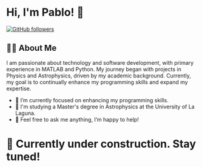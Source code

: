 # Hi, I'm Pablo! 👋

[![GitHub followers](https://img.shields.io/github/followers/pabloescudero99?style=social)](https://github.com/pabloescudero99) 

## 👨‍💻 About Me

  I am passionate about technology and software development, with primary experience in MATLAB and Python. My journey began with projects in Physics and Astrophysics, driven by my academic background. Currently, my goal is to continually enhance my programming skills and expand my expertise.

- 🌱 I’m currently focused on enhancing my programming skills.
- 💼 I'm studying a Master's degree in Astrophysics at the University of La Laguna.
- 💬 Feel free to ask me anything, I’m happy to help!



# 🚧 Currently under construction. Stay tuned!
<!--

## 🛠️ Technologies and Tools

- **Languages**: Python, Matlab
- **Frameworks**: Flask, React, Django
- **Databases**: MySQL, PostgreSQL, MongoDB
- **Others**: Git, GIMP, Linux

## 🚀 Highlighted Projects

Here are a few projects I've worked on:

1. **[Project Name 1]**  
   Short description of the project.  
   [GitHub Repo](https://github.com/your-username/project1) | [Demo](https://demo-link.com)

2. **[Project Name 2]**  
   Short description of the project.  
   [GitHub Repo](https://github.com/your-username/project2) | [Demo](https://demo-link.com)

## ✍️ Latest Blog Posts

If you enjoy reading about tech, check out my blog. Here are my latest posts:

- [Post 1](https://linktoarticle.com)
- [Post 2](https://linktoarticle.com)
- [Post 3](https://linktoarticle.com)

## 📈 GitHub Stats

![Your GitHub Stats](https://github-readme-stats.vercel.app/api?username=pabloescudero99&show_icons=true&theme=radical)

[![Your Top Languages](https://github-readme-stats.vercel.app/api/top-langs/?username=pabloescudero99&layout=compact&theme=radical)](https://github.com/pabloescudero99/github-readme-stats)

## 📫 Connect with Me

- GitHub: [https://github.com/pabloescudero99](https://github.com/pabloescudero99)
- LinkedIn: [https://linkedin.com/in/pablo-escudero-60398424a](https://linkedin.com/in/pablo-escudero-60398424a)
- Email: [pabloescudero1999@gmail.com](mailto:pabloescudero1999@gmail.com)

Thanks for visiting my profile! 😊


<!--

[![Twitter Follow](https://img.shields.io/twitter/follow/your-username?style=social)](https://twitter.com/your-username)

## 📫 Connect with Me
- Twitter: [https://twitter.com/your-username](https://twitter.com/your-username)

## Template initial
**pabloescudero99/pabloescudero99** is a ✨ _special_ ✨ repository because its `README.md` (this file) appears on your GitHub profile.

Here are some ideas to get you started:

- 🔭 I’m currently working on ...
- 🌱 I’m currently learning ...
- 👯 I’m looking to collaborate on ...
- 🤔 I’m looking for help with ...
- 💬 Ask me about ...
- 📫 How to reach me: ...
- 😄 Pronouns: ...
- ⚡ Fun fact: ...
-->
